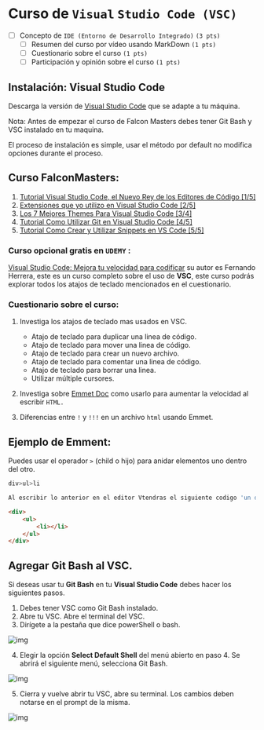 # Curso de `Visual` `Studio Code (VSC)` 

* [ ] Concepto de `IDE (Entorno de Desarrollo Integrado)` `(3 pts)`  
  * [ ] Resumen del curso por vídeo usando MarkDown `(1 pts)`
  * [ ] Cuestionario sobre el curso `(1 pts)`
  * [ ] Participación y opinión sobre el curso `(1 pts)`

## Instalación:  Visual Studio Code 

Descarga la versión de [Visual Studio Code](https://code.visualstudio.com/download) que se adapte a tu máquina.

Nota: Antes de empezar el curso de Falcon Masters debes tener Git Bash y VSC instalado en tu maquina. 

 El proceso de instalación es simple, usar el método por default no modifica opciones durante el proceso.

## Curso FalconMasters: 

1. [Tutorial Visual Studio Code, el Nuevo Rey de los Editores de Código [1/5]](https://youtu.be/Ijz1mXQm7KU)
2. [Extensiones que yo utilizo en Visual Studio Code [2/5]]( https://youtu.be/IHOdTjNnd_U)
3. [Los 7 Mejores Themes Para Visual Studio Code [3/4]](https://youtu.be/y7I-lVHfPA4)
4. [Tutorial Como Utilizar Git en Visual Studio Code [4/5]](https://youtu.be/jPQQISFOkRE)
5. [Tutorial Como Crear y Utilizar Snippets en VS Code [5/5]](https://youtu.be/N8hbZVUJ6BY)

### Curso opcional gratis en `UDEMY` : 

[Visual Studio Code: Mejora tu velocidad para codificar](https://www.udemy.com/course/vscode-mejora-tu-velocidad-para-codificar/) su autor es Fernando Herrera, este es un curso completo sobre el uso de **VSC**,  este curso podrás explorar todos los atajos de teclado mencionados en el cuestionario. 

### Cuestionario sobre el curso:

1. Investiga los atajos de teclado mas usados en VSC.
   * Atajo de teclado para duplicar una linea de código.
   * Atajo de teclado para mover una linea de código.
   * Atajo de teclado para crear un nuevo archivo.
   * Atajo de teclado para comentar una linea de código.
   * Atajo de teclado para borrar una linea.
   * Utilizar múltiple cursores.
   
2. Investiga sobre [Emmet Doc](https://docs.emmet.io/abbreviations/syntax/) como usarlo para aumentar la velocidad al escribir `HTML.` 

3. Diferencias entre `!` y `!!!` en un archivo `html` usando Emmet.

   

## Ejemplo de Emment:

Puedes usar el operador `>` (child o hijo) para anidar elementos uno dentro del otro.
```bash
div>ul>li

Al escribir lo anterior en el editor Vtendras el siguiente codigo 'un div con un hijo ul con un hijo li'. Debes asegurarte que tu archivo tenga extension .html
```

```html
<div>
    <ul>
        <li></li>
    </ul>
</div>

```



## Agregar Git Bash al VSC.

Si deseas usar tu **Git Bash** en tu **Visual Studio Code** debes hacer los siguientes pasos.

1. Debes tener VSC como Git Bash instalado.
2. Abre tu VSC. Abre el terminal del VSC.
3. Dirígete a la pestaña que dice powerShell o bash.

![img](https://lh5.googleusercontent.com/XyzibV24iRLmsvuUmaojGMfyCxdsqOeYHXOLxx84vbRQLbwVbyL6SGYJgzmSj14LZJykXq_UD069b-HJqnh3gDs-EITaOQR_WczZdrebhswCp-CaxUsQ9uJaNI89Sq5z-dELrP9N)


4. Elegir la opción **Select Default Shell** del menú abierto en paso 4. Se abrirá el siguiente menú, selecciona Git Bash.

![img](https://lh6.googleusercontent.com/Yi4WvO2WZC5e8b7iWrEfVPTYLIQusUNumWEFNqnm3nZw3riUnWgzGmNyTn64JzF_XpFXDqTsYdlS1-caGQ27dnMQddXvTWUDDR6Jq6eSwoK1yMFGlZyMJm21z0NPLvU25VJdO4Aq)


5. Cierra y vuelve abrir tu VSC, abre su terminal. Los cambios deben notarse en el prompt de la misma.


![img](https://lh5.googleusercontent.com/_GnRRRUEdcvGAT0e9XhXS5U3YmdV0UQNWr7GEB-4Cg7-oaea8R-J5pzpl7wuM6O3nENzSAiMD54zz-xMUBJJzaFhSBmsMoi0zYOYl2gKXxIw8_yQIa-KlihtD0XgOqclnCeMVt7E)

